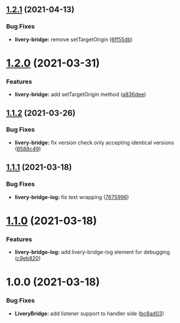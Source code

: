 ## [1.2.1](https://github.com/exmg/livery-interactive/compare/v1.2.0...v1.2.1) (2021-04-13)


### Bug Fixes

* **livery-bridge:** remove setTargetOrigin ([6ff55db](https://github.com/exmg/livery-interactive/commit/6ff55dbd884f4b674634746fbb101539d0b144c8))

# [1.2.0](https://github.com/exmg/livery-interactive/compare/v1.1.2...v1.2.0) (2021-03-31)


### Features

* **livery-bridge:** add setTargetOrigin method ([a836dee](https://github.com/exmg/livery-interactive/commit/a836dee2b356ea9c6d033185bc9392342fec1500))

## [1.1.2](https://github.com/exmg/livery-interactive/compare/v1.1.1...v1.1.2) (2021-03-26)


### Bug Fixes

* **livery-bridge:** fix version check only accepting identical versions ([8588c49](https://github.com/exmg/livery-interactive/commit/8588c49ac0751f7ca4b94be2866c3818cb00daee))

## [1.1.1](https://github.com/exmg/livery-interactive/compare/v1.1.0...v1.1.1) (2021-03-18)


### Bug Fixes

* **livery-bridge-log:** fix text wrapping ([7675996](https://github.com/exmg/livery-interactive/commit/7675996bce22741945f6ba0fe3230d8300de0615))

# [1.1.0](https://github.com/exmg/livery-interactive/compare/v1.0.0...v1.1.0) (2021-03-18)


### Features

* **livery-bridge-log:** add livery-bridge-log element for debugging ([c9eb820](https://github.com/exmg/livery-interactive/commit/c9eb82011e1a74336c30a5cd7a73ae544bc22f27))

# 1.0.0 (2021-03-18)


### Bug Fixes

* **LiveryBridge:** add listener support to handler side ([bc8ad03](https://github.com/exmg/livery-interactive/commit/bc8ad03a7f159520913e4a2424f608c4d74fe4bc))
